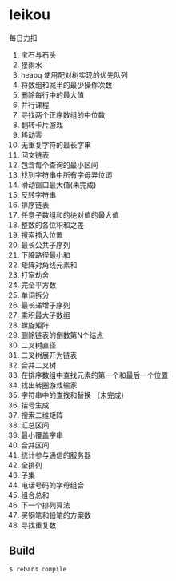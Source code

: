 leikou
=====

每日力扣

1. 宝石与石头
2. 接雨水
3. heapq 使用配对树实现的优先队列
4. 将数组和减半的最少操作次数
5. 删除每行中的最大值
6. 并行课程 
7. 寻找两个正序数组的中位数
8. 翻转卡片游戏 
9. 移动零 
10. 无重复字符的最长字串 
11. 回文链表
12. 包含每个查询的最小区间
13. 找到字符串中所有字母异位词
14. 滑动窗口最大值(未完成)
15. 反转字符串
16. 排序链表 
17. 任意子数组和的绝对值的最大值
18. 整数的各位积和之差
19. 搜索插入位置
20. 最长公共子序列
21. 下降路径最小和
22. 矩阵对角线元素和
23. 打家劫舍
24. 完全平方数
25. 单词拆分
26. 最长递增子序列
27. 乘积最大子数组
28. 螺旋矩阵
29. 删除链表的倒数第N个结点
30. 二叉树直径
31. 二叉树展开为链表
32. 合并二叉树
33. 在排序数组中查找元素的第一个和最后一个位置 
34. 找出转圈游戏输家
35. 字符串中的查找和替换 （未完成）
36. 括号生成
37. 搜索二维矩阵
38. 汇总区间
39. 最小覆盖字串
40. 合并区间
41. 统计参与通信的服务器
42. 全排列
43. 子集
44. 电话号码的字母组合
45. 组合总和 
51. 下一个排列算法
52. 买钢笔和铅笔的方案数
53. 寻找重复数






Build
-----

    $ rebar3 compile
